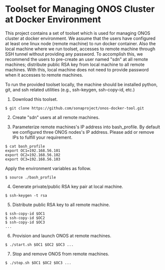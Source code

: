 # Toolset for Managing ONOS Cluster at Docker Environment

This project contains a set of toolset which is used for managing ONOS cluster at docker environment. We assume that the users have configured at least one linux node (remote machine) to run docker container. Also the local machine where we run toolset, accesses to remote machine through SSH tunnel without providing any password. To accomplish this, we recommend the users to pre-create an user named "sdn" at all remote machines; distribute public RSA key from local machine to all remote machines. With this, local machine does not need to provide password when it accesses to remote machines.

To run the provided toolset locally, the machine should be installed python, git, and ssh related utilities (e.g., ssh-keygen, ssh-copy-id, etc.)

1. Download this toolset.
```
$ git clone https://github.com/sonaproject/onos-docker-tool.git
```

2. Create "sdn" users at all remote machines.

3. Parameterize remote machines's IP address into bash_profile. By default we configured three ONOS nodes's IP address. Please add or remove IPs to fulfill your requirement.
```
$ cat bash_profile
export OC1=192.168.56.101
export OC2=192.168.56.102
export OC3=192.168.56.103
```

Apply the environment variables as follow.
```
$ source ./bash_profile
```

4. Generate private/public RSA key pair at local machine.

```
$ ssh-keygen -t rsa
```

5. Distribute public RSA key to all remote machine.
```
$ ssh-copy-id $OC1
$ ssh-copy-id $OC2
$ ssh-copy-id $OC3
...
```

6. Provision and launch ONOS at remote machines.
```
$ ./start.sh $OC1 $OC2 $OC3 ...
```

7. Stop and remove ONOS from remote machines.
```
$ ./stop.sh $OC1 $OC2 $OC3 ...
```
